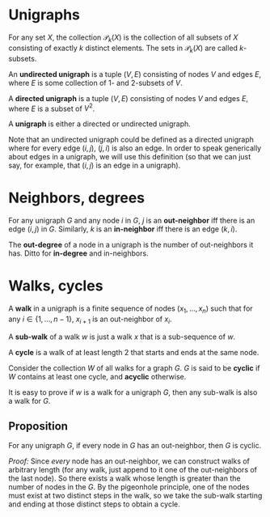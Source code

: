 # Unigraphs

For any set $X$, the collection $\mathcal{P}_k(X)$ is the collection of all subsets of $X$ consisting of exactly $k$ distinct elements. The sets in $\mathcal{P}_k(X)$ are called $k$-subsets.

An **undirected unigraph** is a tuple $(V, E)$ consisting of nodes $V$ and edges $E$, where $E$ is some collection of $1$- and $2$-subsets of $V$.

A **directed unigraph** is a tuple $(V, E)$ consisting of nodes $V$ and edges $E$, where $E$ is a subset of $V^2$.

A **unigraph** is either a directed or undirected unigraph.

Note that an undirected unigraph could be defined as a directed unigraph where for every edge $(i, j)$, $(j, i)$ is also an edge. In order to speak generically about edges in a unigraph, we will use this definition (so that we can just say, for example, that $(i, j)$ is an edge in a unigraph).


# Neighbors, degrees

For any unigraph $G$ and any node $i$ in $G$, $j$ is an **out-neighbor** iff there is an edge $(i, j)$ in $G$. Similarly, $k$ is an **in-neighbor** iff there is an edge $(k, i)$.

The **out-degree** of a node in a unigraph is the number of out-neighbors it has. Ditto for **in-degree** and in-neighbors.


# Walks, cycles

A **walk** in a unigraph is a finite sequence of nodes $(x_1, \ldots, x_n)$ such that for any $i \in \{1, \ldots, n-1\}$, $x_{i+1}$ is an out-neighbor of $x_i$.

A **sub-walk** of a walk $w$ is just a walk $x$ that is a sub-sequence of $w$.

A **cycle** is a walk of at least length 2 that starts and ends at the same node.

Consider the collection $W$ of all walks for a graph $G$. $G$ is said to be **cyclic** if $W$ contains at least one cycle, and **acyclic** otherwise.

It is easy to prove if $w$ is a walk for a unigraph $G$, then any sub-walk is also a walk for $G$.


## Proposition
For any unigraph $G$, if every node in $G$ has an out-neighbor, then $G$ is cyclic.

*Proof:* Since *every* node has an out-neighbor, we can construct walks of arbitrary length (for any walk, just append to it one of the out-neighbors of the last node). So there exists a walk whose length is greater than the number of nodes in the $G$. By the pigeonhole principle, one of the nodes must exist at two distinct steps in the walk, so we take the sub-walk starting and ending at those distinct steps to obtain a cycle.
